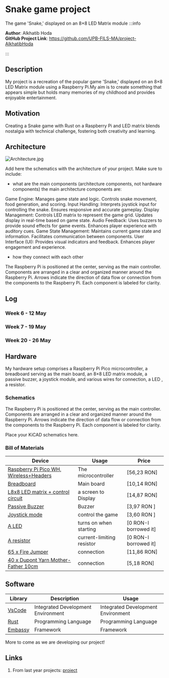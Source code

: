 # Snake game project 
The game 'Snake,' displayed on an 8×8 LED Matrix module 
:::info

**Author**: Alkhatib Hoda \
**GitHub Project Link**: https://github.com/UPB-FILS-MA/project-AlkhatibHoda

:::

## Description

My project is a recreation of the popular game 'Snake,' displayed on an 8×8 LED Matrix module using a Raspberry Pi.My aim is to create something that appears simple but holds many memories of my childhood and provides enjoyable entertainment.

## Motivation

Creating a Snake game with Rust on a Raspberry Pi and LED matrix blends nostalgia with technical challenge, fostering both creativity and learning.

## Architecture

![Architecture.jpg](https://github.com/AlkhatibHoda/upb-fils-ma.github.io/assets/163418706/9adce84e-7836-41bc-a30b-dc0bfab75834)


Add here the schematics with the architecture of your project. Make sure to include:

-   what are the main components (architecture components, not hardware components)
the main architecture components are:

Game Engine:
Manages game state and logic.
Controls snake movement, food generation, and scoring.
Input Handling:
Interprets joystick input for controlling the snake.
Ensures responsive and accurate gameplay.
Display Management:
Controls LED matrix to represent the game grid.
Updates display in real-time based on game state.
Audio Feedback:
Uses buzzers to provide sound effects for game events.
Enhances player experience with auditory cues.
Game State Management:
Maintains current game state and information.
Facilitates communication between components.
User Interface (UI):
Provides visual indicators and feedback.
Enhances player engagement and experience.

-   how they connect with each other

The Raspberry Pi is positioned at the center, serving as the main controller.
Components are arranged in a clear and organized manner around the Raspberry Pi.
Arrows indicate the direction of data flow or connection from the components to the Raspberry Pi.
Each component is labeled for clarity.

## Log

<!-- write every week your progress here -->

### Week 6 - 12 May

### Week 7 - 19 May

### Week 20 - 26 May

## Hardware

My hardware setup comprises a Raspberry Pi Pico microcontroller, a breadboard serving as the main board, an 8×8 LED matrix module, a passive buzzer, a joystick module, and various wires for connection, a LED , a resistor.

### Schematics

The Raspberry Pi is positioned at the center, serving as the main controller.
Components are arranged in a clear and organized manner around the Raspberry Pi.
Arrows indicate the direction of data flow or connection from the components to the Raspberry Pi.
Each component is labeled for clarity.

Place your KiCAD schematics here.

### Bill of Materials

<!-- Fill out this table with all the hardware components that you might need.

The format is

| [Device](link://to/device) | This is used ... | [price](link://to/store) |


-->

| Device                                                                                                  | Usage               | Price                                                                                                                                                                                                                                                                                |
|-|-|-|
| [Raspberry Pi Pico WH, Wireless+Headers](https://www.raspberrypi.com/documentation/microcontrollers/raspberry-pi-pico.html) | The microcontroller | [56,23 RON]                                                                                                                                                                                        |
| [Breadboard](https://ardushop.ro/ro/electronica/33-breadboard-830.html?search_query=breadboard&results=31) | Main board          | [10,14 RON]                                                                                                                                                                                                                                                      
| [L8x8 LED matrix + control circuit](https://ardushop.ro/ro/home/95-matrice-led-uri-8x8-circuit-de-control.html?search_query=matrix&results=8)     | a screen to Display | [14,87 RON]                                                                                                                                                          |
| [Passive Buzzer](https://ardushop.ro/ro/electronica/194-buzzer.html?search_query=buzzer&results=16)                                                                                       | Buzzer              | [3,97 RON ]                                                                                                                        |
| [Joystick mode](https://ardushop.ro/ro/electronica/127-modul-joystick.html?search_query=joystick&results=4)                                                                                        | control the game    | [3,60 RON ]                                                                                                                                                                                                                                                       |
| [A LED]()                                                       | turns on when starting | [0 RON-I borrowed it]                                                                                                                                                                                                                                                       |
| [A resistor]()                                                            | current-limiting resistor| [0 RON-I borrowed it]                                                                                                                                                                                                                                                        |
| [65 x Fire Jumper](https://ardushop.ro/ro/electronica/28-65-x-jumper-wires.html?search_query=fir&results=286)           | connection           | [11,86  RON] |
| [40 x Dupont Yarn Mother-Father 10cm](https://ardushop.ro/ro/electronica/23-40-x-dupont-cables-female-male-10cm.html?search_query=fir&results=286)                     | connection           | [5,18  RON]|

## Software

| Library                                  | Description                        | Usage                              |
| ---------------------------------------- | ---------------------------------- | ---------------------------------- |
| [VsCode](https://code.visualstudio.com/) | Integrated Development Environment | Integrated Development Environment |
| [Rust](https://www.rust-lang.org/)       | Programming Language               | Programming Language               |
| [Embassy](https://embassy.dev/)          | Framework                          | Framework                          |

More to come as we are developing our project!

## Links

<!-- Add a few links that inspired you and that you think you will use for your project -->

1. From last year projects: [project](https://ocw.cs.pub.ro/courses/pm/prj2023/apredescu/gameofsnake)
